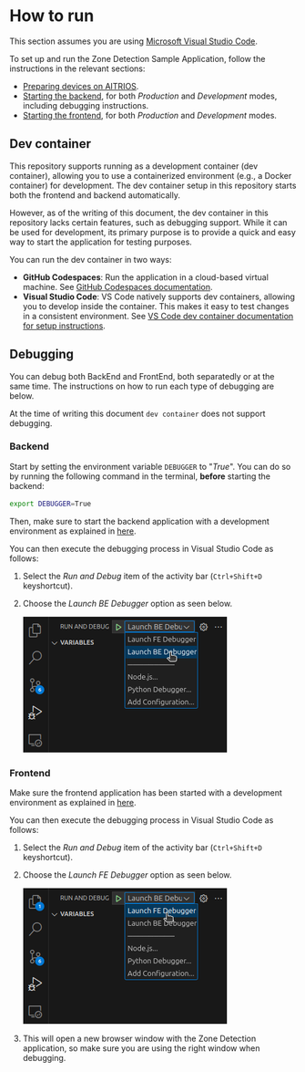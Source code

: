# How to run
This section assumes you are using [Microsoft Visual Studio Code](https://code.visualstudio.com/download).

To set up and run the Zone Detection Sample Application, follow the instructions in the relevant sections:
- [Preparing devices on AITRIOS](https://github.com/SonySemiconductorSolutions/aitrios-sample-application-reference/tree/main?tab=readme-ov-file#prepare-a-device-on-aitrios-console).
- [Starting the backend](https://github.com/SonySemiconductorSolutions/aitrios-sample-application-reference/blob/main/backend/README.md#usage), for both _Production_ and _Development_ modes, including debugging instructions.
- [Starting the frontend](https://github.com/SonySemiconductorSolutions/aitrios-sample-application-reference/blob/main/frontend/README.md#usage), for both _Production_ and _Development_ modes.


## Dev container
This repository supports running as a development container (dev container), allowing you to use a containerized environment (e.g., a Docker container) for development. The dev container setup in this repository starts both the frontend and backend automatically.

However, as of the writing of this document, the dev container in this repository lacks certain features, such as debugging support. While it can be used for development, its primary purpose is to provide a quick and easy way to start the application for testing purposes.

You can run the dev container in two ways:
- **GitHub Codespaces**: Run the application in a cloud-based virtual machine. See [GitHub Codespaces documentation](https://docs.github.com/en/codespaces/developing-in-a-codespace/developing-in-a-codespace).
- **Visual Studio Code**: VS Code natively supports dev containers, allowing you to develop inside the container. This makes it easy to test changes in a consistent environment. See [VS Code dev container documentation for setup instructions](https://code.visualstudio.com/docs/devcontainers/containers).

## Debugging
You can debug both BackEnd and FrontEnd, both separatedly or at the same time. The instructions on how to run each type of debugging are below.

At the time of writing this document `dev container` does not support debugging.

### Backend

Start by setting the environment variable `DEBUGGER` to "_True_". You can do so by running the following command in the terminal, **before** starting the backend:
```bash
export DEBUGGER=True
```
Then, make sure to start the backend application with a development environment as explained in [here](../backend/README.md#development).

You can then execute the debugging process in Visual Studio Code as follows:

1. Select the _Run and Debug_ item of the activity bar (`Ctrl+Shift+D` keyshortcut).
2. Choose the _Launch BE Debugger_ option as seen below.

    ![Launch BE Debugger option](../docs/media/launch_be_debugger.png "Launch BE Debugger")

### Frontend
Make sure the frontend application has been started with a development environment as explained in [here](../frontend/README.md#development-environment).

You can then execute the debugging process in Visual Studio Code as follows:

1. Select the _Run and Debug_ item of the activity bar (`Ctrl+Shift+D` keyshortcut).
2. Choose the _Launch FE Debugger_ option as seen below.

    ![Launch FE Debugger option](../docs/media/launch_fe_debugger.png "Launch FE Debugger")

3. This will open a new browser window with the Zone Detection application, so make sure you are using the right window when debugging.
